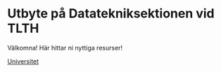 # Utbyte på Datatekniksektionen vid TLTH

Välkomna! Här hittar ni nyttiga resurser!

[Universitet](ui/universities.md)
